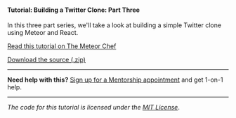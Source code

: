 #### Tutorial: Building a Twitter Clone: Part Three

In this three part series, we'll take a look at building a simple Twitter clone using Meteor and React.

[Read this tutorial on The Meteor Chef](https://themeteorchef.com/tutorials/building-a-twitter-clone-part-three)  

[Download the source (.zip)](https://github.com/themeteorchef/building-a-simple-twitter-clone/archive/master.zip)

---

**Need help with this?** [Sign up for a Mentorship appointment](https://themeteorchef.com/mentorship?readme=building-a-twitter-clone-part-three) and get 1-on-1 help.

---

_The code for this tutorial is licensed under the [MIT License](http://opensource.org/licenses/MIT)_.
